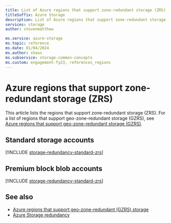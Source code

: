 ```yaml
---
title: List of Azure regions that support zone-redundant storage (ZRS)
titleSuffix: Azure Storage
description: List of Azure regions that support zone-redundant storage (ZRS)
services: storage
author: stevenmatthew

ms.service: azure-storage
ms.topic: reference
ms.date: 01/04/2024
ms.author: shaas
ms.subservice: storage-common-concepts
ms.custom: engagement-fy23, references_regions
---
```


# Azure regions that support zone-redundant storage (ZRS)

This article lists the regions that support zone-redundant storage (ZRS). For a list of regions that support geo-zone-redundant storage (GZRS), see [Azure regions that support geo-zone-redundant storage (GZRS)](redundancy-regions-gzrs.md).

## Standard storage accounts

[!INCLUDE [storage-redundancy-standard-zrs](../../../includes/storage-redundancy-standard-zrs.md)]

## Premium block blob accounts

[!INCLUDE [storage-redundancy-standard-zrs](../../../includes/storage-redundancy-premium-block-blob-zrs.md)]

## See also

- [Azure regions that support geo-zone-redundant (GZRS) storage](redundancy-regions-gzrs.md)
- [Azure Storage redundancy](storage-redundancy.md)
